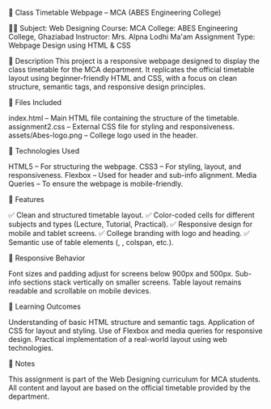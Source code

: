 📄 Class Timetable Webpage – MCA (ABES Engineering College)



👩‍🏫 Subject: Web Designing
Course: MCA
College: ABES Engineering College, Ghaziabad
Instructor: Mrs. Alpna Lodhi Ma'am
Assignment Type: Webpage Design using HTML & CSS

🧾 Description
This project is a responsive webpage designed to display the class timetable for the MCA department. It replicates the official timetable layout using beginner-friendly HTML and CSS, with a focus on clean structure, semantic tags, and responsive design principles.

📁 Files Included

index.html – Main HTML file containing the structure of the timetable.
assignment2.css – External CSS file for styling and responsiveness.
assets/Abes-logo.png – College logo used in the header.


🧱 Technologies Used

HTML5 – For structuring the webpage.
CSS3 – For styling, layout, and responsiveness.
Flexbox – Used for header and sub-info alignment.
Media Queries – To ensure the webpage is mobile-friendly.


📐 Features

✅ Clean and structured timetable layout.
✅ Color-coded cells for different subjects and types (Lecture, Tutorial, Practical).
✅ Responsive design for mobile and tablet screens.
✅ College branding with logo and heading.
✅ Semantic use of table elements (<thead>, <tbody>, colspan, etc.).


📱 Responsive Behavior

Font sizes and padding adjust for screens below 900px and 500px.
Sub-info sections stack vertically on smaller screens.
Table layout remains readable and scrollable on mobile devices.


🧠 Learning Outcomes

Understanding of basic HTML structure and semantic tags.
Application of CSS for layout and styling.
Use of Flexbox and media queries for responsive design.
Practical implementation of a real-world layout using web technologies.


📌 Notes

This assignment is part of the Web Designing curriculum for MCA students.
All content and layout are based on the official timetable provided by the department.
